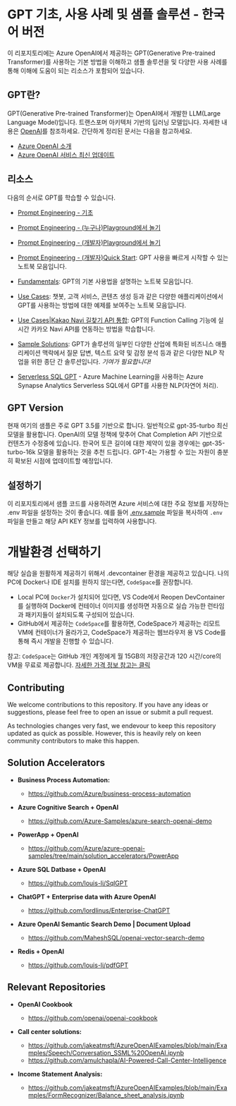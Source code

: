 # GPT 기초, 사용 사례 및 샘플 솔루션 - 한국어 버전
이 리포지토리에는 Azure OpenAI에서 제공하는 GPT(Generative Pre-trained Transformer)를 사용하는 기본 방법을 이해하고 샘플 솔루션을 및 다양한 사용 사례를 통해 이해에 도움이 되는 리소스가 포함되어 있습니다.

## GPT란?
GPT(Generative Pre-trained Transformer)는 OpenAI에서 개발한 LLM(Large Language Model)입니다. 트랜스포머 아키텍처 기반의 딥러닝 모델입니다. 자세한 내용은 [OpenAI](openai.com)를 참조하세요.
간단하게 정리된 문서는 다음을 참고하세요.
- [Azure OpenAI 소개](http://azure.studydev.site/openai/aoai_2023_201.pdf)
- [Azure OpenAI 서비스 최신 업데이트](http://azure.studydev.site/openai/aoai_2023_sol.pdf)

## 리소스
다음의 순서로 GPT를 학습할 수 있습니다.

- [Prompt Engineering - 기초](https://azure.studydev.site/openai/aoai_2023_pe_01.pdf)

- [Prompt Engineering - (누구나)Playground에서 놀기](https://azure.studydev.site/openai/aoai_2023_pe_02.pdf)

- [Prompt Engineering - (개발자)Playground에서 놀기](https://azure.studydev.site/openai/aoai_2023_pe_02.pdf)

- [Prompt Engineering - (개발자)Quick Start](./quick_start/): GPT 사용을 빠르게 시작할 수 있는 노트북 모음입니다.

- [Fundamentals](./fundamentals/): GPT의 기본 사용법을 설명하는 노트북 모음입니다.

- [Use Cases](./use_cases/): 챗봇, 고객 서비스, 콘텐츠 생성 등과 같은 다양한 애플리케이션에서 GPT를 사용하는 방법에 대한 예제를 보여주는 노트북 모음입니다.

- [Use Cases|Kakao Navi 길찾기 API 통합](./use_cases/kakao_navi/notebooks/kakao_navi.ipynb): GPT의 Function Calling 기능에 실시간 카카오 Navi API를 연동하는 방법을 학습합니다.

- [Sample Solutions](./solution_accelerators/): GPT가 솔루션의 일부인 다양한 산업에 특화된 비즈니스 애플리케이션 맥락에서 질문 답변, 텍스트 요약 및 감정 분석 등과 같은 다양한 NLP 작업을 위한 종단 간 솔루션입니다. *기여가 필요합니다!*

- [Serverless SQL GPT](https://github.com/balakreshnan/Samples2023/blob/main/AzureML/serverlesssqlgpt.md) - Azure Machine Learning을 사용하는 Azure Synapse Analytics Serverless SQL에서 GPT를 사용한 NLP(자연어 처리).

## GPT Version
현재 여기의 샘플은 주로 GPT 3.5를 기반으로 합니다. 일반적으로 gpt-35-turbo 최신 모델을 활용합니다. OpenAI의 모델 정책에 맞추어 Chat Completion API 기반으로 컨텐츠가 수정중에 있습니다. 한국어 토큰 길이에 대한 제약이 있을 경우에는 gpt-35-turbo-16k 모델을 활용하는 것을 추천 드립니다. GPT-4는 가용할 수 있는 자원이 충분히 확보된 시점에 업데이트할 예정입니다.

## 설정하기
이 리포지토리에서 샘플 코드를 사용하려면 Azure 서비스에 대한 주요 정보를 저장하는 .env 파일을 설정하는 것이 좋습니다. 예를 들어 [.env.sample](./.env.sample) 파일을 복사하여 `.env` 파일을 만들고 해당 API KEY 정보를 입력하여 사용합니다.

# 개발환경 선택하기
해당 실습을 원활하게 제공하기 위해서 .devcontainer 환경을 제공하고 있습니다. 나의 PC에 Docker나 IDE 설치를 원하지 않는다면, `CodeSpace`를 권장합니다. 
- Local PC에 `Docker`가 설치되어 있다면, VS Code에서 Reopen DevContainer를 실행하여 Docker에 컨테이너 이미지를 생성하면 자동으로 실습 가능한 런타임과 패키지들이 설치되도록 구성되어 있습니다.
- GitHub에서 제공하는 `CodeSpace`를 활용하면, CodeSpace가 제공하는 리모트 VM에 컨테이너가 올라가고, CodeSpace가 제공하는 웹브라우저 용 VS Code를 통해 즉시 개발을 진행할 수 있습니다.

참고: `CodeSpace`는 GitHub 개인 계정에게 월 15GB의 저장공간과 120 시간/core의 VM을 무료로 제공합니다. [자세한 가격 정보 참고는 클릭](https://docs.github.com/en/billing/managing-billing-for-github-codespaces/about-billing-for-github-codespaces)

## Contributing
We welcome contributions to this repository. If you have any ideas or suggestions, please feel free to open an issue or submit a pull request.

As technologies changes very fast, we endevour to keep this repository updated as quick as possible. However, this is heavily rely on keen community contributors to make this happen.

## Solution Accelerators
- **Business Process Automation:**
   - https://github.com/Azure/business-process-automation
   
- **Azure Cognitive Search + OpenAI**
   - https://github.com/Azure-Samples/azure-search-openai-demo

- **PowerApp + OpenAI**
   - https://github.com/Azure/azure-openai-samples/tree/main/solution_accelerators/PowerApp
   
- **Azure SQL Datbase + OpenAI**
   - https://github.com/louis-li/SqlGPT

- **ChatGPT + Enterprise data with Azure OpenAI**
   - https://github.com/lordlinus/Enterprise-ChatGPT

- **Azure OpenAI Semantic Search Demo | Document Upload**
   - https://github.com/MaheshSQL/openai-vector-search-demo

- **Redis + OpenAI**
   - https://github.com/louis-li/pdfGPT

## Relevant Repositories
- **OpenAI Cookbook**
   -  https://github.com/openai/openai-cookbook

- **Call center solutions:**
   - https://github.com/jakeatmsft/AzureOpenAIExamples/blob/main/Examples/Speech/Conversation_SSML%20OpenAI.ipynb 
   - https://github.com/amulchapla/AI-Powered-Call-Center-Intelligence 

- **Income Statement Analysis:**
   - https://github.com/jakeatmsft/AzureOpenAIExamples/blob/main/Examples/FormRecognizer/Balance_sheet_analysis.ipynb 
